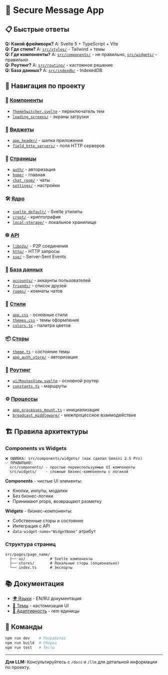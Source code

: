 # 🚀 Secure Message App

## 📋 Быстрые ответы

**Q: Какой фреймворк?** A: Svelte 5 + TypeScript + Vite  
**Q: Где стили?** A: [`src/styles/`](#стили) - Tailwind + темы  
**Q: Где компоненты?** A: [`src/components/`](#компоненты) - не правильно, [`src/widgets/`](#виджеты) - правильно  
**Q: Роутинг?** A: [`src/routing/`](#роутинг) - кастомное решение  
**Q: База данных?** A: [`src/indexdb/`](#база-данных) - IndexedDB  

## 📂 Навигация по проекту

### 🧩 [Компоненты](src/components/)
- [`ThemeSwitcher.svelte`](src/components/ThemeSwitcher.svelte) - переключатель тем
- [`loading_screens/`](src/components/loading_screens/) - экраны загрузки

### 🎯 [Виджеты](src/widgets/)
- [`app_header/`](src/widgets/app_header/) - шапка приложения
- [`field_http_servers/`](src/widgets/field_http_servers/) - поля HTTP серверов

### 📄 [Страницы](src/pages/)
- [`auth/`](src/pages/auth/) - авторизация
- [`home/`](src/pages/home/) - главная
- [`chat_room/`](src/pages/chat_room/) - чаты
- [`settings/`](src/pages/settings/) - настройки

### 🛠 [Ядро](src/core/)
- [`svelte_default/`](src/core/svelte_default/) - Svelte утилиты
- [`crypt/`](src/core/crypt/) - криптография
- [`local-storage/`](src/core/local-storage/) - локальное хранилище

### 🌐 [API](src/api/)
- [`libp2p/`](src/api/libp2p/) - P2P соединения
- [`http/`](src/api/http/) - HTTP запросы
- [`sse/`](src/api/sse/) - Server-Sent Events

### 💾 [База данных](src/indexdb/)
- [`accounts/`](src/indexdb/accounts/) - аккаунты пользователей
- [`friends/`](src/indexdb/friends/) - список друзей
- [`rooms/`](src/indexdb/rooms/) - комнаты чатов

### 🎨 [Стили](src/styles/)
- [`app.css`](src/styles/app.css) - основные стили
- [`themes.css`](src/styles/themes.css) - темы оформления
- [`colors.ts`](src/styles/colors.ts) - палитра цветов

### 📦 [Сторы](src/stores/)
- [`theme.ts`](src/stores/theme.ts) - состояние темы
- [`app_auth_store/`](src/stores/app_auth_store/) - авторизация

### 🔄 [Роутинг](src/routing/)
- [`ui/RoutesView.svelte`](src/routing/ui/RoutesView.svelte) - основной роутер
- [`constants.ts`](src/routing/constants.ts) - маршруты

### ⚙️ [Процессы](src/processes/)
- [`app_processes_mount.ts`](src/processes/app_processes_mount.ts) - инициализация
- [`broadcast_middleware/`](src/processes/broadcast_middleware/) - межпроцессное взаимодействие

## 🏗 Правила архитектуры

### Components vs Widgets
```
❌ ОШИБКА: src/components/widgets/ (как сделал Gemini 2.5 Pro)
✅ ПРАВИЛЬНО:
  src/components/ - простые переиспользуемые UI компоненты
  src/widgets/    - сложные бизнес-компоненты с логикой
```

**Components** - чистые UI элементы:
- Кнопки, инпуты, модалки
- Без бизнес-логики  
- Принимают props, возвращают разметку

**Widgets** - бизнес-компоненты:
- Собственные сторы и состояние
- Интеграция с API
- `data-widget-name="WidgetName"` атрибут

### Структура страниц
```
src/pages/page_name/
  ├── ui/           # Svelte компоненты
  ├── stores/       # Локальные сторы (опционально)  
  └── index.ts      # Экспорты
```

## 📚 Документация

- [🌍 Языки](docs/) - EN/RU документация
- [🎨 Темы](docs/themes.md) - кастомизация UI
- [📱 Адаптивность](docs/ru/README.md) - rem единицы

## 🔧 Команды

```bash
npm run dev    # Разработка
npm run build  # Сборка
npm run test   # Тесты
```

---
**Для LLM:** Консультируйтесь с `/docs` и `/llm` для детальной информации по проекту.
